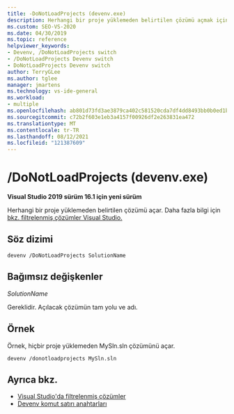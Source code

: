 ```yaml
---
title: -DoNotLoadProjects (devenv.exe)
description: Herhangi bir proje yüklemeden belirtilen çözümü açmak için DoNotLoadProjects devenv komut satırı anahtarını kullanmayı öğrenin.
ms.custom: SEO-VS-2020
ms.date: 04/30/2019
ms.topic: reference
helpviewer_keywords:
- Devenv, /DoNotLoadProjects switch
- /DoNotLoadProjects Devenv switch
- DoNotLoadProjects Devenv switch
author: TerryGLee
ms.author: tglee
manager: jmartens
ms.technology: vs-ide-general
ms.workload:
- multiple
ms.openlocfilehash: ab801d73fd3ae3879ca402c581520cda7df4dd8493bb0b0ed1b0a55eb69c551a
ms.sourcegitcommit: c72b2f603e1eb3a4157f00926df2e263831ea472
ms.translationtype: MT
ms.contentlocale: tr-TR
ms.lasthandoff: 08/12/2021
ms.locfileid: "121387609"
---
```

# <a name="donotloadprojects-devenvexe"></a>/DoNotLoadProjects (devenv.exe)

**Visual Studio 2019 sürüm 16.1 için yeni sürüm**

Herhangi bir proje yüklemeden belirtilen çözümü açar. Daha fazla bilgi için [bkz. filtrelenmiş çözümler Visual Studio.](../filtered-solutions.md)

## <a name="syntax"></a>Söz dizimi

```shell
devenv /DoNotLoadProjects SolutionName
```

## <a name="arguments"></a>Bağımsız değişkenler

*SolutionName*

Gereklidir. Açılacak çözümün tam yolu ve adı.

## <a name="example"></a>Örnek

Örnek, hiçbir proje yüklemeden MySln.sln çözümünü açar.

```shell
devenv /donotloadprojects MySln.sln
```

## <a name="see-also"></a>Ayrıca bkz.

- [Visual Studio'da filtrelenmiş çözümler](../filtered-solutions.md)
- [Devenv komut satırı anahtarları](../../ide/reference/devenv-command-line-switches.md)
